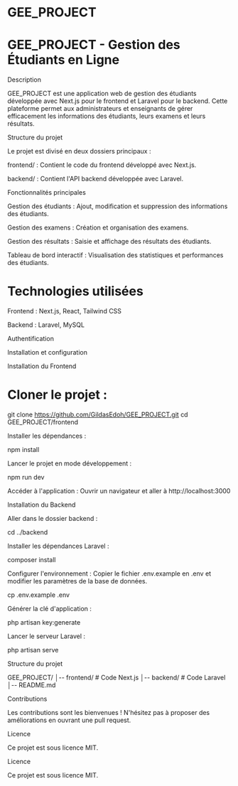 # GEE_PROJECT

# GEE_PROJECT - Gestion des Étudiants en Ligne

Description

GEE_PROJECT est une application web de gestion des étudiants développée avec Next.js pour le frontend et Laravel pour le backend. Cette plateforme permet aux administrateurs et enseignants de gérer efficacement les informations des étudiants, leurs examens et leurs résultats.

Structure du projet

Le projet est divisé en deux dossiers principaux :

frontend/ : Contient le code du frontend développé avec Next.js.

backend/ : Contient l'API backend développée avec Laravel.

Fonctionnalités principales

Gestion des étudiants : Ajout, modification et suppression des informations des étudiants.

Gestion des examens : Création et organisation des examens.

Gestion des résultats : Saisie et affichage des résultats des étudiants.

Tableau de bord interactif : Visualisation des statistiques et performances des étudiants.

# Technologies utilisées

Frontend : Next.js, React, Tailwind CSS

Backend : Laravel, MySQL

Authentification 

Installation et configuration

Installation du Frontend

# Cloner le projet :

git clone https://github.com/GildasEdoh/GEE_PROJECT.git
cd GEE_PROJECT/frontend

Installer les dépendances :

npm install

Lancer le projet en mode développement :

npm run dev

Accéder à l'application :
Ouvrir un navigateur et aller à http://localhost:3000

Installation du Backend

Aller dans le dossier backend :

cd ../backend

Installer les dépendances Laravel :

composer install

Configurer l'environnement :
Copier le fichier .env.example en .env et modifier les paramètres de la base de données.

cp .env.example .env

Générer la clé d'application :

php artisan key:generate

Lancer le serveur Laravel :

php artisan serve

Structure du projet

GEE_PROJECT/
│-- frontend/      # Code Next.js
│-- backend/       # Code Laravel
│-- README.md

Contributions

Les contributions sont les bienvenues ! N'hésitez pas à proposer des améliorations en ouvrant une pull request.

Licence

Ce projet est sous licence MIT.

Licence

Ce projet est sous licence MIT.
